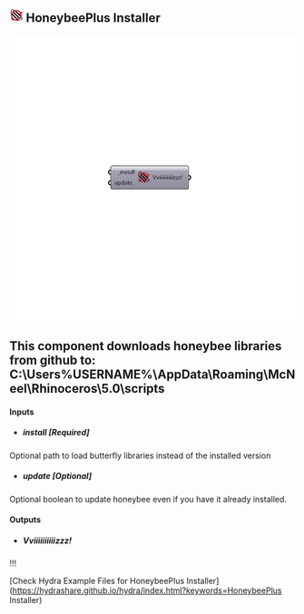 ## ![](../../images/icons/HoneybeePlus_Installer.png) HoneybeePlus Installer

![](../../images/components/HoneybeePlus_Installer.png)

This component downloads honeybee libraries from github to:
 C:\Users\%USERNAME%\AppData\Roaming\McNeel\Rhinoceros\5.0\scripts
 -

#### Inputs
* ##### install [Required]
Optional path to load butterfly libraries instead of the
 installed version
* ##### update [Optional]
Optional boolean to update honeybee even if you have it already installed.

#### Outputs
* ##### Vviiiiiiiiiizzz!
!!!


[Check Hydra Example Files for HoneybeePlus Installer](https://hydrashare.github.io/hydra/index.html?keywords=HoneybeePlus Installer)